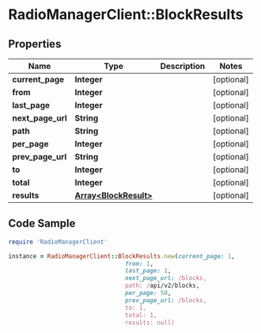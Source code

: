 # RadioManagerClient::BlockResults

## Properties

Name | Type | Description | Notes
------------ | ------------- | ------------- | -------------
**current_page** | **Integer** |  | [optional] 
**from** | **Integer** |  | [optional] 
**last_page** | **Integer** |  | [optional] 
**next_page_url** | **String** |  | [optional] 
**path** | **String** |  | [optional] 
**per_page** | **Integer** |  | [optional] 
**prev_page_url** | **String** |  | [optional] 
**to** | **Integer** |  | [optional] 
**total** | **Integer** |  | [optional] 
**results** | [**Array&lt;BlockResult&gt;**](BlockResult.md) |  | [optional] 

## Code Sample

```ruby
require 'RadioManagerClient'

instance = RadioManagerClient::BlockResults.new(current_page: 1,
                                 from: 1,
                                 last_page: 1,
                                 next_page_url: /blocks,
                                 path: /api/v2/blocks,
                                 per_page: 50,
                                 prev_page_url: /blocks,
                                 to: 1,
                                 total: 1,
                                 results: null)
```


